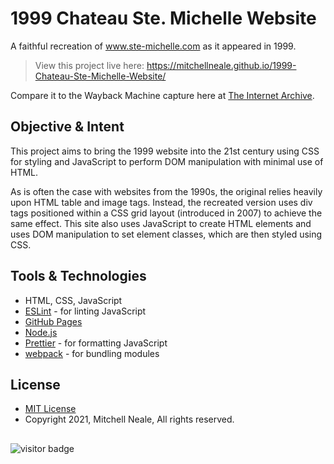 # 1999 Chateau Ste. Michelle Website
A faithful recreation of www.ste-michelle.com as it appeared in 1999. 

> View this project live here: https://mitchellneale.github.io/1999-Chateau-Ste-Michelle-Website/

Compare it to the Wayback Machine capture here at [The Internet Archive](https://web.archive.org/web/19990125103520/http://www.ste-michelle.com/).

## Objective & Intent
This project aims to bring the 1999 website into the 21st century using CSS for styling and JavaScript to perform DOM manipulation with minimal use of HTML.

As is often the case with websites from the 1990s, the original relies heavily upon HTML table and image tags. Instead, the recreated version uses div tags positioned within a CSS grid layout (introduced in 2007) to achieve the same effect. This site also uses JavaScript to create HTML elements and uses DOM manipulation to set element classes, which are then styled using CSS.

## Tools & Technologies
- HTML, CSS, JavaScript
- [ESLint](http://eslint.org/) - for linting JavaScript
- [GitHub Pages](https://pages.github.com/)
- [Node.js](https://nodejs.org/en/)
- [Prettier](https://prettier.io/) - for formatting JavaScript
- [webpack](https://webpack.js.org/) - for bundling modules


## License
* [MIT License](https://opensource.org/licenses/MIT)
* Copyright 2021, Mitchell Neale, All rights reserved.

##
![visitor badge](https://visitor-badge.glitch.me/badge?page_id=1999-Chateau-Ste-Michelle-Website.visitor-badge&left_text=Visitors)